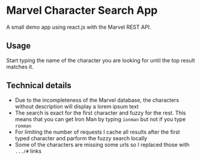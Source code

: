 # Marvel Character Search App
A small demo app using react.js with the Marvel REST API.

## Usage
Start typing the name of the character you are looking for until the top result matches it.

## Technical details
- Due to the incompleteness of the Marvel database, the characters without description will display a lorem ipsum text
- The search is exact for the first character and fuzzy for the rest. This means that you can get Iron Man by typing
  `ionman` but not if you type `ronman`
- For limiting the number of requests I cache all results after the first typed character and parform the fuzzy search
  locally
- Some of the characters are missing some urls so I replaced those with `.../#` links
